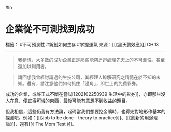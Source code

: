 #ln 
# 企業從不可測找到成功
標籤： #不可預測性 #新創如何生存 #掌握運氣 
來源：[[《黑天鵝效應》]] CH.13

---

> 我猜想，大多數的成功企業正是那些能夠迂迴處理先天上的不可測性，甚至還加以利用者。

> 請回想我曾經討論過的生技公司，其經理人瞭解研究之精髓在於不知的未知。還有，請注意他們如何抓住「邊角」，即世上的免費彩券。

成功的企業，或許正式不斷在嘗試[[202102250939 生活中的彩券]]，亦即那些沒人在意、便宜得可憐的東西，最後可能有意想不到收益的題目。

但我相信，這些仍舊有方法論，起碼當我們想要挖金礦時，也得先對地形作基本的探測吧。例如：[[《Job to be done - theory to practice》]]、[[《創新的用途理論》]]，還有[[《 The Mom Test 》]]。